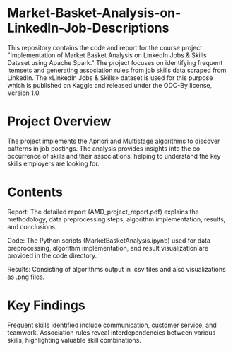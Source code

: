 # Market-Basket-Analysis-on-LinkedIn-Job-Descriptions

This repository contains the code and report for the course project "Implementation of Market Basket Analysis on LinkedIn Jobs & Skills Dataset using Apache Spark." The project focuses on identifying frequent itemsets and generating association rules from job skills data scraped from LinkedIn. The «LinkedIn Jobs & Skills» dataset is used for this purpose which is published on Kaggle and released under the ODC-By license, Version 1.0.

# Project Overview
The project implements the Apriori and Multistage algorithms to discover patterns in job postings. The analysis provides insights into the co-occurrence of skills and their associations, helping to understand the key skills employers are looking for.

# Contents
Report: The detailed report (AMD_project_report.pdf) explains the methodology, data preprocessing steps, algorithm implementation, results, and conclusions.

Code: The Python scripts (MarketBasketAnalysis.ipynb) used for data preprocessing, algorithm implementation, and result visualization are provided in the code directory.

Results: Consisting of algorithms output in .csv files and also visualizations as .png files.

# Key Findings
Frequent skills identified include communication, customer service, and teamwork.
Association rules reveal interdependencies between various skills, highlighting valuable skill combinations.
